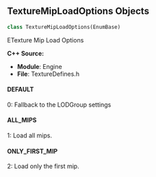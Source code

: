 ## TextureMipLoadOptions Objects

```python
class TextureMipLoadOptions(EnumBase)
```

ETexture Mip Load Options

**C++ Source:**

- **Module**: Engine
- **File**: TextureDefines.h

<a id="unreal.TextureMipLoadOptions.DEFAULT"></a>

#### DEFAULT

0: Fallback to the LODGroup settings

<a id="unreal.TextureMipLoadOptions.ALL_MIPS"></a>

#### ALL_MIPS

1: Load all mips.

<a id="unreal.TextureMipLoadOptions.ONLY_FIRST_MIP"></a>

#### ONLY_FIRST_MIP

2: Load only the first mip.

<a id="unreal.TextureCookPlatformTilingSettings"></a>